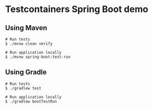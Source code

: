 # Testcontainers Spring Boot demo

## Using Maven

```shell
# Run tests
$ ./mvnw clean verify

# Run application locally
$ ./mvnw spring-boot:test-run
```

## Using Gradle

```shell
# Run tests
$ ./gradlew test

# Run application locally
$ ./gradlew bootTestRun
```
